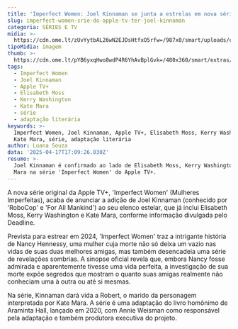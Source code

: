 ```yaml
---
title: 'Imperfect Women: Joel Kinnaman se junta a estrelas em nova série da Apple TV+'
slug: imperfect-women-srie-do-apple-tv-ter-joel-kinnaman
categoria: SÉRIES E TV
midia: >-
  https://cdn.ome.lt/zUvYytbAL26wN2EJDsHtfxO5rfw=/987x0/smart/uploads/conteudo/fotos/OMELETE_CAPA_-_2025-04-17T134001.004.png
tipoMidia: imagem
thumb: >-
  https://cdn.ome.lt/pYB6yxqHwo8wdP4R6YhAvBplGvk=/480x360/smart/extras/conteudos/omelete_THUMB_-_2025-04-17T133948.589.png
tags:
  - Imperfect Women
  - Joel Kinnaman
  - Apple TV+
  - Elisabeth Moss
  - Kerry Washington
  - Kate Mara
  - série
  - adaptação literária
keywords: >-
  Imperfect Women, Joel Kinnaman, Apple TV+, Elisabeth Moss, Kerry Washington,
  Kate Mara, série, adaptação literária
author: Luana Souza
data: '2025-04-17T17:09:26.030Z'
resumo: >-
  Joel Kinnaman é confirmado ao lado de Elisabeth Moss, Kerry Washington e Kate
  Mara na série 'Imperfect Women' do Apple TV+.
---
```


A nova série original da Apple TV+, 'Imperfect Women' (Mulheres Imperfeitas), acaba de anunciar a adição de Joel Kinnaman (conhecido por 'RoboCop' e 'For All Mankind') ao seu elenco estelar, que já inclui Elisabeth Moss, Kerry Washington e Kate Mara, conforme informação divulgada pelo Deadline.

Prevista para estrear em 2024, 'Imperfect Women' traz a intrigante história de Nancy Hennessy, uma mulher cuja morte não só deixa um vazio nas vidas de suas duas melhores amigas, mas também desencadeia uma série de revelações sombrias. A sinopse oficial revela que, embora Nancy fosse admirada e aparentemente tivesse uma vida perfeita, a investigação de sua morte expõe segredos que mostram o quanto suas amigas realmente não conheciam uma à outra ou até si mesmas.

Na série, Kinnaman dará vida a Robert, o marido da personagem interpretada por Kate Mara. A série é uma adaptação do livro homônimo de Araminta Hall, lançado em 2020, com Annie Weisman como responsável pela adaptação e também produtora executiva do projeto.
